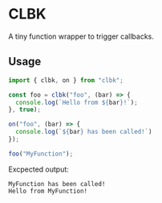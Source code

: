 # CLBK

A tiny function wrapper to trigger callbacks.

## Usage

```js
import { clbk, on } from "clbk";

const foo = clbk("foo", (bar) => {
  console.log(`Hello from ${bar}!`);
}, true);

on("foo", (bar) => {
  console.log(`${bar} has been called!`)
});

foo("MyFunction");
```

Excpected output:

```
MyFunction has been called!
Hello from MyFunction!
```